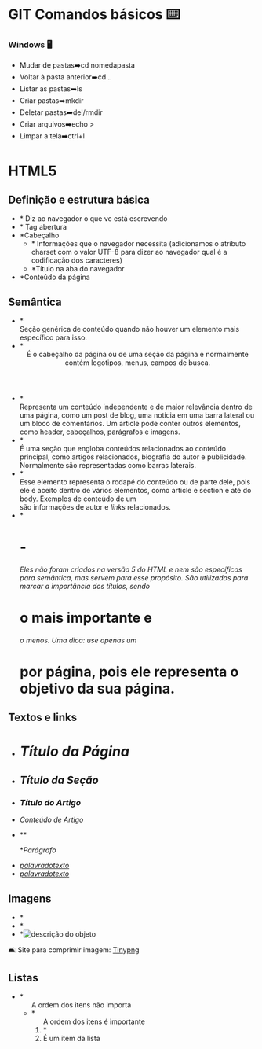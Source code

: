 # GIT Comandos básicos :keyboard:

### Windows :desktop_computer:

* Mudar de pastas:arrow_right:cd nomedapasta
* Voltar à pasta anterior:arrow_right:cd ..
* Listar as pastas:arrow_right:ls
* Criar pastas:arrow_right:mkdir
* Deletar pastas:arrow_right:del/rmdir
* Criar arquivos:arrow_right:echo >
* Limpar a tela:arrow_right:ctrl+l

# HTML5

## Definição e estrutura básica

* *<!DOCTYPE html> Diz ao navegador o que vc está escrevendo
* *<html> Tag abertura
* *<head>Cabeçalho
  * *<meta> Informações que o navegador necessita (adicionamos o atributo charset com o valor UTF-8 para dizer ao navegador qual é a codificação dos caracteres)
  * *<title></title>Título na aba do navegador
* *<body>Conteúdo da página

## Semântica

* *<section>Seção genérica de conteúdo quando não houver um elemento mais específico para isso.
* *<header>É o cabeçalho da página ou de uma seção da página e normalmente contém logotipos, menus, campos de busca.
* *<article>Representa um conteúdo independente e de maior relevância dentro de uma página, como um post de blog, uma notícia em uma barra lateral ou um bloco de comentários. Um article pode conter outros elementos, como header, cabeçalhos, parágrafos e imagens.
* *<aside>É uma seção que engloba conteúdos relacionados ao conteúdo principal, como artigos relacionados, biografia do autor e publicidade. Normalmente são representadas como barras laterais.
* *<footer>Esse elemento representa o rodapé do conteúdo ou de parte dele, pois ele é aceito dentro de vários elementos, como article e section e até do body. Exemplos de conteúdo de um <footer> são informações de autor e *links* relacionados.
* *<h1>-<h6>Eles não foram criados na versão 5 do HTML e nem são específicos para semântica, mas servem para esse propósito. São utilizados para marcar a importância dos títulos, sendo <h1> o mais importante e <h6> o menos. Uma dica: use apenas um <h1> por página, pois ele representa o objetivo da sua página.

## Textos e links

* *<h1>Título da Página*</h1>
* *<h2>Título da Seção*</h2>
* *<h3>Título do Artigo*</h3>
* *<p>Conteúdo de Artigo*</p>
* **<P>**Parágrafo*</P>
* *<a href="link" target="_blank">palavradotexto*</a>
* *<a href="mailto:@" target="_blank">palavradotexto*</a>

## Imagens

* *<img>
* *<img scr="caminho do objeto">
* *<img alt="descrição do objeto">

:couch_and_lamp: Site para comprimir imagem: <a href="www.tinypng.com" target="_blank">Tinypng</a>

## Listas

* *<ul>A ordem dos itens não importa
* *<ol>A ordem dos itens é importante
* *<li>É um item da lista


